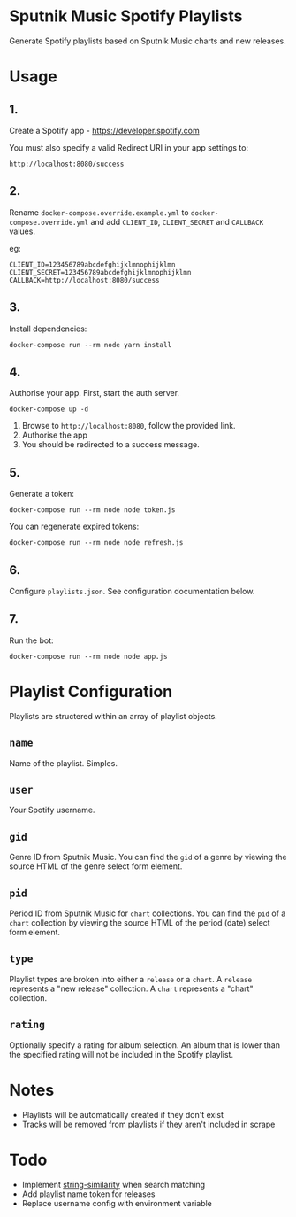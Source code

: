 # Sputnik Music Spotify Playlists

Generate Spotify playlists based on Sputnik Music charts and new releases.

# Usage

## 1.

Create a Spotify app - https://developer.spotify.com

You must also specify a valid Redirect URI in your app settings to:

```
http://localhost:8080/success
```

## 2.

Rename `docker-compose.override.example.yml` to `docker-compose.override.yml`
and add `CLIENT_ID`, `CLIENT_SECRET` and `CALLBACK` values.

eg:

```
CLIENT_ID=123456789abcdefghijklmnophijklmn
CLIENT_SECRET=123456789abcdefghijklmnophijklmn
CALLBACK=http://localhost:8080/success
```

## 3.

Install dependencies:

```
docker-compose run --rm node yarn install
```

## 4.

Authorise your app. First, start the auth server.

```
docker-compose up -d
```

1. Browse to `http://localhost:8080`, follow the provided link.
2. Authorise the app
3. You should be redirected to a success message.

## 5.

Generate a token:

```
docker-compose run --rm node node token.js
```

You can regenerate expired tokens:

```
docker-compose run --rm node node refresh.js
```

## 6.

Configure `playlists.json`. See configuration documentation below.

## 7.

Run the bot:

```
docker-compose run --rm node node app.js
```

# Playlist Configuration

Playlists are structered within an array of playlist objects.

## `name`

Name of the playlist. Simples.

## `user`

Your Spotify username.

## `gid`

Genre ID from Sputnik Music. You can find the `gid` of a genre by viewing the
source HTML of the genre select form element.

## `pid`

Period ID from Sputnik Music for `chart` collections. You can find the `pid` of
a `chart` collection by viewing the source HTML of the period (date) select
form element.

## `type`

Playlist types are broken into either a `release` or a `chart`. A `release`
represents a "new release" collection. A `chart` represents a "chart"
collection.

## `rating`

Optionally specify a rating for album selection. An album that is lower than the
specified rating will not be included in the Spotify playlist.

# Notes

- Playlists will be automatically created if they don't exist
- Tracks will be removed from playlists if they aren't included in scrape

# Todo

- Implement [string-similarity](https://www.npmjs.com/package/string-similarity)
  when search matching
- Add <month> playlist name token for releases
- Replace username config with environment variable
